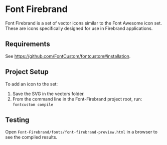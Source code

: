 # Font Firebrand

Font Firebrand is a set of vector icons similar to the Font Awesome icon set.  These are icons specifically designed for use in Firebrand applications.

## Requirements

See <https://github.com/FontCustom/fontcustom#installation>.

## Project Setup

To add an icon to the set:

1. Save the SVG in the vectors folder.
2. From the command line in the Font-Firebrand project root, run: `fontcustom compile`

## Testing

Open `Font-Firebrand/fonts/font-firebrand-preview.html` in a browser to see the compiled results.
